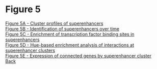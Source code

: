 # Figure 5

[Figure 5A - Cluster profiles of superenhancers](../Scripts/Fig5A_Superenhancers_Clustering.md)<br>
[Figure 5B - Identification of superenhancers over time](../Scripts/Fig5B_Superenhancers_Calling.md)<br>
[Figure 5C - Enrichment of transcription factor binding sites in superenhancers](../Scripts/Fig5C_Superenhancers_TF_Enrichment.md)<br>
[Figure 5D - Hue-based enrichment analysis of interactions at superenhancer clusters](../Scripts/Fig5D_Superenhancers_Interaction_Enrichment.md)<br>
[Figure 5E - Expression of connected genes by superenhancer cluster](../Scripts/Fig5E_Superenhancers_GeneExpression.md)<br>
[Back](../README.md)